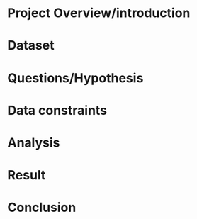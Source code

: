# Project Overview/introduction


# Dataset


# Questions/Hypothesis


# Data constraints


# Analysis


# Result 


# Conclusion
